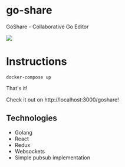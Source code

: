 # go-share
GoShare - Collaborative Go Editor


![](./demo.gif)

# Instructions
```
docker-compose up
```
That's it!

Check it out on http://localhost:3000/goshare!


## Technologies
- Golang
- React
- Redux
- Websockets
- Simple pubsub implementation
